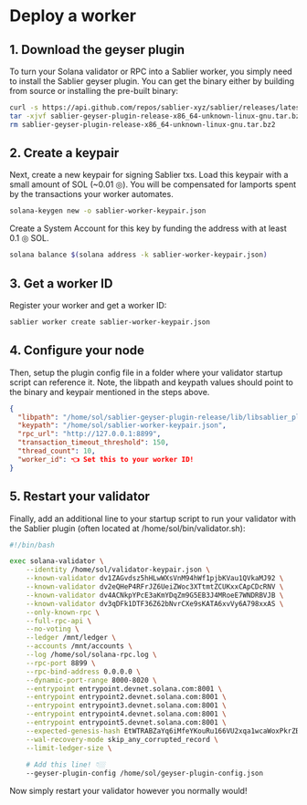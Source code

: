 # Deploy a worker

## 1. Download the geyser plugin

To turn your Solana validator or RPC into a Sablier worker, you simply need to install the Sablier geyser plugin. You can get the binary either by building from source or installing the pre-built binary:
```bash
curl -s https://api.github.com/repos/sablier-xyz/sablier/releases/latest | grep "sablier-geyser-plugin-release-x86_64-unknown-linux-gnu.tar" | cut -d : -f 2,3 | tr -d \" | wget -qi -
tar -xjvf sablier-geyser-plugin-release-x86_64-unknown-linux-gnu.tar.bz2
rm sablier-geyser-plugin-release-x86_64-unknown-linux-gnu.tar.bz2
```

## 2. Create a keypair

Next, create a new keypair for signing Sablier txs. Load this keypair with a small amount of SOL (~0.01 ◎). You will be compensated for lamports spent by the transactions your worker automates.
```bash
solana-keygen new -o sablier-worker-keypair.json
```

Create a System Account for this key by funding the address with at least 0.1 ◎ SOL.
```bash
solana balance $(solana address -k sablier-worker-keypair.json)
```

## 3. Get a worker ID

Register your worker and get a worker ID:
```bash
sablier worker create sablier-worker-keypair.json
```

## 4. Configure your node

Then, setup the plugin config file in a folder where your validator startup script can reference it. Note, the libpath and keypath values should point to the binary and keypair mentioned in the steps above.
```json
{
  "libpath": "/home/sol/sablier-geyser-plugin-release/lib/libsablier_plugin.so",
  "keypath": "/home/sol/sablier-worker-keypair.json",
  "rpc_url": "http://127.0.0.1:8899",
  "transaction_timeout_threshold": 150,
  "thread_count": 10,
  "worker_id": 👈 Set this to your worker ID!
}
```

## 5. Restart your validator

Finally, add an additional line to your startup script to run your validator with the Sablier plugin (often located at /home/sol/bin/validator.sh):
```bash
#!/bin/bash

exec solana-validator \
    --identity /home/sol/validator-keypair.json \
    --known-validator dv1ZAGvdsz5hHLwWXsVnM94hWf1pjbKVau1QVkaMJ92 \
    --known-validator dv2eQHeP4RFrJZ6UeiZWoc3XTtmtZCUKxxCApCDcRNV \
    --known-validator dv4ACNkpYPcE3aKmYDqZm9G5EB3J4MRoeE7WNDRBVJB \
    --known-validator dv3qDFk1DTF36Z62bNvrCXe9sKATA6xvVy6A798xxAS \
    --only-known-rpc \
    --full-rpc-api \
    --no-voting \
    --ledger /mnt/ledger \
    --accounts /mnt/accounts \
    --log /home/sol/solana-rpc.log \
    --rpc-port 8899 \
    --rpc-bind-address 0.0.0.0 \
    --dynamic-port-range 8000-8020 \
    --entrypoint entrypoint.devnet.solana.com:8001 \
    --entrypoint entrypoint2.devnet.solana.com:8001 \
    --entrypoint entrypoint3.devnet.solana.com:8001 \
    --entrypoint entrypoint4.devnet.solana.com:8001 \
    --entrypoint entrypoint5.devnet.solana.com:8001 \
    --expected-genesis-hash EtWTRABZaYq6iMfeYKouRu166VU2xqa1wcaWoxPkrZBG \
    --wal-recovery-mode skip_any_corrupted_record \
    --limit-ledger-size \
    
    # Add this line! 👇🏼
    --geyser-plugin-config /home/sol/geyser-plugin-config.json
```
Now simply restart your validator however you normally would!
